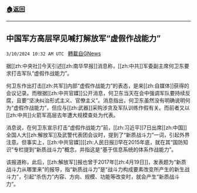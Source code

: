 ###  [:house:返回](README.md)
---


## 中国军方高层罕见喊打解放军“虚假作战能力”
`3/10/2024 10:32 AM UTC ` [轉載自GNews](https://gnews.org/articles/2381547)

据[[zh:中央社]]今天引述[[zh:南华早报]]消息称，[[zh:中共]]军委副主席何卫东要求打击军队“虚假作战能力”。

何卫东作出打击[[zh:共军]]内部“虚假作战能力”的表态，是来[[zh:自媒体]]获得的会议记录。而根据[[zh:中共官媒]]公开消息，何卫东当天在会中强调军队要持续反腐，且要“坚决纠治形式主义、官僚主义”。消息指出，何卫东虽然没有明确说明何为“虚假作战能力”，但应与[[zh:武器]]采购涉贪及军队训练作假有关。而前者又以[[zh:中共]]火箭军高层去年遭大规模查处为代表。

消息说，在何卫东宣示打击“虚假作战能力”前，[[zh:习近平]]7日出席[[zh:中国]]全国人大[[zh:解放军]]及武警代表团会议时，提到了“新质战斗力”一词，引起外界注意。但事实上，[[zh:中共官媒]][[zh:人民日报]]早在2015年底，就在其“国防知识”专栏提到“新质战斗力”概念，并指这是“基于信息系统的体系作战能力”。

该报道称，此后，[[zh:解放军]]报也曾于2017年[[zh:4月19日]]，发表题为“新质战斗力从哪里来”的报导，指“新质战斗力”是“战斗力构成要素改变所产生的新生战斗力”，引起“杀伤力”内容、方向、规模、功能等改变时，就会产生“新质战斗力”。
